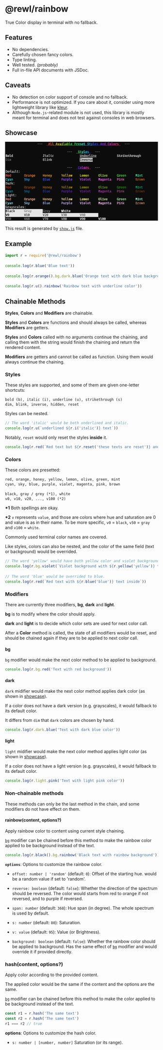 # @rewl/rainbow

True Color display in terminal with no fallback.

## Features

- No dependencies.
- Carefully chosen fancy colors.
- Type linting.
- Well tested. *(probably)*
- Full in-file API documents with JSDoc.

## Caveats

- No detection on color support of console and no fallback.
- Performance is not optimized. If you care about it, consider using more lightweight library like [kleur](https://github.com/lukeed/kleur).
- Although `Node.js`-related module is not used, this library is mostly meant for terminal and does not test against consoles in web browsers.

## Showcase

<div align='center'>
  <img src='./docs/show.png' width=600>
</div>

This result is generated by [`show.js`](./show.js) file.

## Example

```js
import r = require('@rewl/rainbow')

console.log(r.blue('Blue text'))

console.log(r.orange().bg.dark.blue('Orange text with dark blue background'))

console.log(r.u().rainbow('Rainbow text with underline color'))
```

## Chainable Methods

**Styles**, **Colors** and **Modifiers** are chainable.

**Styles** and **Colors** are functions and should always be called, whereas **Modifiers** are getters.

**Styles** and **Colors** called with no arguments continue the chaining, and calling them with the string would finish the chaining and return the rendered content.

**Modifiers** are getters and cannot be called as function. Using them would always continue the chaining.

### Styles

These styles are supported, and some of them are given one-letter shortcuts:

```
bold (b), italic (i), underline (u), strikethrough (s)
dim, blink, inverse, hidden, reset
```

Styles can be nested.

```js
// The word 'italic' would be both underlined and italic.
console.log(r.u(`underlined ${r.i('italic')} text`))
```

Notably, `reset` would only reset the styles **inside** it.

```js
console.log(r.red(`Red text but ${r.reset('these texts are reset')} and these are not.`))
```

### Colors

These colors are presetted:

```
red, orange, honey, yellow, lemon, olive, green, mint
cyan, sky, blue, purple, violet, magenta, pink, brown

black, gray / grey (*1), white
v0, v10, v20, ..., v100 (*2)
```

**\*1** Both spellings are okay.

**\*2** `v` represents `value`, and those are colors where hue and saturation are 0 and value is as in their name. To be more specific, `v0` = `black`, `v50` = `gray` and `v100` = `white`.

Commonly used terminal color names are covered.

Like styles, colors can also be nested, and the color of the same field (text or background) would be overrided.

```js
// The word 'yellow' would have both yellow color and violet background.
console.log(r.bg.violet(`Violet background with ${r.yellow('yellow')} text inside`))

// The word 'blue' would be overrided to blue.
console.log(r.red(`Red text with ${r.blue('blue')} text inside`))
```

### Modifiers

There are currently three modifiers, **bg**, **dark** and **light**.

**bg** is to modify where the color should apply.

**dark** and **light** is to decide which color sets are used for next color call.

After a **Color** method is called, the state of all modifiers would be reset, and should be chained again if they are to be applied to next color call.

#### bg

`bg` modifier would make the next color method to be applied to background.

```js
console.log(r.bg.red('Text with red background'))
```

#### dark

`dark` midifier would make the next color method applies dark color (as shown in [showcase](#showcase)).

If a color does not have a dark version (e.g. grayscales), it would fallback to its default color.

It differs from `dim` that `dark` colors are chosen by hand.

```js
console.log(r.dark.blue('Text with dark blue color'))
```

#### light

`light` midifier would make the next color method applies light color (as shown in [showcase](#showcase)).

If a color does not have a light version (e.g. grayscales), it would fallback to its default color.

```js
console.log(r.light.pink('Text with light pink color'))
```

### Non-chainable methods

These methods can only be the last method in the chain, and some modifiers do not have effect on them.

#### rainbow(content, options?)

Apply rainbow color to content using current style chaining.

[`bg`](#bg) modifier can be chained before this method to make the rainbow color applied to be background instead of the text.

```js
console.log(r.black().bg.rainbow('Black text with rainbow background'))
```

**`options`**: Options to customize the rainbow color.

- `offset: number | 'random'` (default: `0`): Offset of the starting hue. would be a random value if set to 'random'.

- `reverse: boolean` (default: `false`): Whether the direction of the spectrum should be reversed. The color would starts from red to orange if not reversed, and to purple if reversed.

- `span: number` (default: `360`): Hue span (in degree). The whole spectrum is used by default.

- `s: number` (default: `80`): Saturation.

- `v: value` (default: `95`): Value (or Brightness).

- `background: boolean` (default: `false`): Whether the rainbow color should be applied to background. Has the same effect of [`bg`](#bg) modifier and would override it if provided directly.

### hash(content, options?)

Apply color according to the provided content.

The applied color would be the same if the content and the options are the same.

[`bg`](#bg) modifier can be chained before this method to make the color applied to be background instead of the text.

```js
const r1 = r.hash('The same text')
const r2 = r.hash('The same text')
r1 === r2 // true
```

**options**: Options to customize the hash color.

- `s: number | [number, number]` Saturation (or its range).